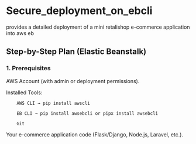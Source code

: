 # Secure_deployment_on_ebcli
provides a detailed deployment of a mini retalishop e-commerce application into aws eb
## Step-by-Step Plan (Elastic Beanstalk)
### 1. Prerequisites

AWS Account (with admin or deployment permissions).

Installed Tools:

        AWS CLI → pip install awscli

        EB CLI → pip install awsebcli or pipx install awsebcli

        Git

Your e-commerce application code (Flask/Django, Node.js, Laravel, etc.).
